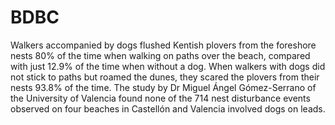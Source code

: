 # BDBC

Walkers accompanied by dogs flushed Kentish plovers from the foreshore nests 80% of the time when walking on paths over the beach, compared with just 12.9% of the time when without a dog. When walkers with dogs did not stick to paths but roamed the dunes, they scared the plovers from their nests 93.8% of the time. The study by Dr Miguel Ángel Gómez-Serrano of the University of Valencia found none of the 714 nest disturbance events observed on four beaches in Castellón and Valencia involved dogs on leads.
